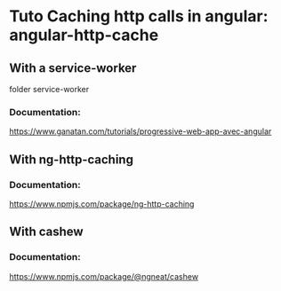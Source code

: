 # Tuto Caching http calls in angular: angular-http-cache

## With a service-worker
folder service-worker

### Documentation: 
https://www.ganatan.com/tutorials/progressive-web-app-avec-angular

## With ng-http-caching
### Documentation:
https://www.npmjs.com/package/ng-http-caching

## With cashew
### Documentation:
https://www.npmjs.com/package/@ngneat/cashew
